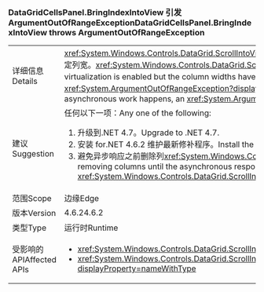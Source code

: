 ### <a name="datagridcellspanelbringindexintoview-throws-argumentoutofrangeexception"></a><span data-ttu-id="bf0e1-101">DataGridCellsPanel.BringIndexIntoView 引发 ArgumentOutOfRangeException</span><span class="sxs-lookup"><span data-stu-id="bf0e1-101">DataGridCellsPanel.BringIndexIntoView throws ArgumentOutOfRangeException</span></span>

|   |   |
|---|---|
|<span data-ttu-id="bf0e1-102">详细信息</span><span class="sxs-lookup"><span data-stu-id="bf0e1-102">Details</span></span>|<span data-ttu-id="bf0e1-103"><xref:System.Windows.Controls.DataGrid.ScrollIntoView(System.Object)> 以异步方式将工作，当启用了列虚拟化，但尚未确定列宽。</span><span class="sxs-lookup"><span data-stu-id="bf0e1-103"><xref:System.Windows.Controls.DataGrid.ScrollIntoView(System.Object)> will work asynchronously when column virtualization is enabled but the column widths have not yet been determined.</span></span>  <span data-ttu-id="bf0e1-104">如果列被删除之前的异步工作情况发生，<xref:System.ArgumentOutOfRangeException?displayProperty=name>可以发生。</span><span class="sxs-lookup"><span data-stu-id="bf0e1-104">If columns are removed before the asynchronous work happens, an <xref:System.ArgumentOutOfRangeException?displayProperty=name> can occur.</span></span>|
|<span data-ttu-id="bf0e1-105">建议</span><span class="sxs-lookup"><span data-stu-id="bf0e1-105">Suggestion</span></span>|<span data-ttu-id="bf0e1-106">任何以下一项：</span><span class="sxs-lookup"><span data-stu-id="bf0e1-106">Any one of the following:</span></span><ol><li><span data-ttu-id="bf0e1-107">升级到.NET 4.7。</span><span class="sxs-lookup"><span data-stu-id="bf0e1-107">Upgrade to .NET 4.7.</span></span></li><li><span data-ttu-id="bf0e1-108">安装 for.NET 4.6.2 维护最新修补程序。</span><span class="sxs-lookup"><span data-stu-id="bf0e1-108">Install the latest servicing patch for .NET 4.6.2.</span></span></li><li><span data-ttu-id="bf0e1-109">避免异步响应之前删除列<xref:System.Windows.Controls.DataGrid.ScrollIntoView(System.Object)>已完成。</span><span class="sxs-lookup"><span data-stu-id="bf0e1-109">Avoid removing columns until the asynchronous response to <xref:System.Windows.Controls.DataGrid.ScrollIntoView(System.Object)> has completed.</span></span></li></ol>|
|<span data-ttu-id="bf0e1-110">范围</span><span class="sxs-lookup"><span data-stu-id="bf0e1-110">Scope</span></span>|<span data-ttu-id="bf0e1-111">边缘</span><span class="sxs-lookup"><span data-stu-id="bf0e1-111">Edge</span></span>|
|<span data-ttu-id="bf0e1-112">版本</span><span class="sxs-lookup"><span data-stu-id="bf0e1-112">Version</span></span>|<span data-ttu-id="bf0e1-113">4.6.2</span><span class="sxs-lookup"><span data-stu-id="bf0e1-113">4.6.2</span></span>|
|<span data-ttu-id="bf0e1-114">类型</span><span class="sxs-lookup"><span data-stu-id="bf0e1-114">Type</span></span>|<span data-ttu-id="bf0e1-115">运行时</span><span class="sxs-lookup"><span data-stu-id="bf0e1-115">Runtime</span></span>|
|<span data-ttu-id="bf0e1-116">受影响的 API</span><span class="sxs-lookup"><span data-stu-id="bf0e1-116">Affected APIs</span></span>|<ul><li><xref:System.Windows.Controls.DataGrid.ScrollIntoView(System.Object)?displayProperty=nameWithType></li><li><xref:System.Windows.Controls.DataGrid.ScrollIntoView(System.Object,System.Windows.Controls.DataGridColumn)?displayProperty=nameWithType></li></ul>|

